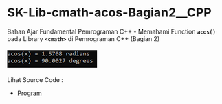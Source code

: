 # SK-Lib-cmath-acos-Bagian2__CPP
Bahan Ajar Fundamental Pemrograman C++ - Memahami Function <code><b>acos()</b></code> pada Library <code><b>&lt;cmath></b></code> di Pemrograman C++ (Bagian 2)<br><br>
<img src="https://github.com/RizkyKhapidsyah/SK-Lib-cmath-acos-Bagian2__CPP/blob/master/SK-Lib-cmath-acos-Bagian2__CPP/result/001.PNG"><br><br>
Lihat Source Code : <br>
- <a href="https://github.com/RizkyKhapidsyah/SK-Lib-cmath-acos-Bagian2__CPP/blob/master/SK-Lib-cmath-acos-Bagian2__CPP/Source.cpp">Program</a>
